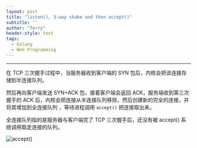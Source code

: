 ```yaml
---
layout: post
title: "listen(), 3-way shake and then accept()"
subtitle: ''
author: "Terry"
header-style: text
tags:
  - Golang
  - Web Programming
---
```

---

在 TCP 三次握手过程中，当服务器收到客户端的 SYN 包后，内核会把该连接存储到半连接队列。

然后再向客户端发送 SYN+ACK 包，接着客户端会返回 ACK，服务端收到第三次握手的 ACK 后，内核会把连接从半连接队列移除，然后创建新的完全的连接，并将其增加到全连接队列 ，等待进程调用 `accept()` 把连接取出来。

全连接队列指的是服务器与客户端完了 TCP 三次握手后，还没有被 accept() 系统调用取走连接的队列。

![accept()](https://cdn.jsdelivr.net/gh/xiaolincoder/ImageHost/%E8%AE%A1%E7%AE%97%E6%9C%BA%E7%BD%91%E7%BB%9C/TCP-%E5%8D%8A%E8%BF%9E%E6%8E%A5%E5%92%8C%E5%85%A8%E8%BF%9E%E6%8E%A5/3.jpg)
